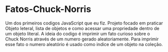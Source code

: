 # Fatos-Chuck-Norris
 Um dos primeiros codigos JavaScript que eu fiz.
 Projeto focado em praticar Objeto leteral, lista de objetos e como acessar uma propriedade dentro de um objeto literal.
 A ideia do codigo é imprimir um fato curioso sobre o Chuck Norris através de um numero gerado aleatoriamente.
 Para imprimir esse fato o numero aleatório é usado como indice de um objeto na coleção.

